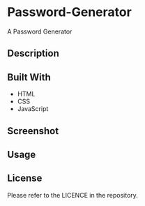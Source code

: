 # Password-Generator
A Password Generator 

## Description

## Built With
* HTML
* CSS
* JavaScript

## Screenshot

## Usage

## License
Please refer to the LICENCE in the repository.